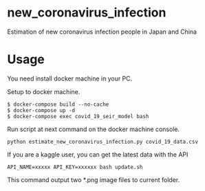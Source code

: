 # new_coronavirus_infection

Estimation of new coronavirus infection people in Japan and China

# Usage

You need install docker machine in your PC.  

Setup to docker machine.

```
$ docker-compose build --no-cache
$ docker-compose up -d
$ docker-compose exec covid_19_seir_model bash
```

Run script at next command on the docker machine console.

```
python estimate_new_coronavirus_infection.py covid_19_data.csv
```

If you are a kaggle user, you can get the latest data with the API
```
API_NAME=xxxxx API_KEY=xxxxxx bash update.sh
```

This command output two *.png image files to current folder.
